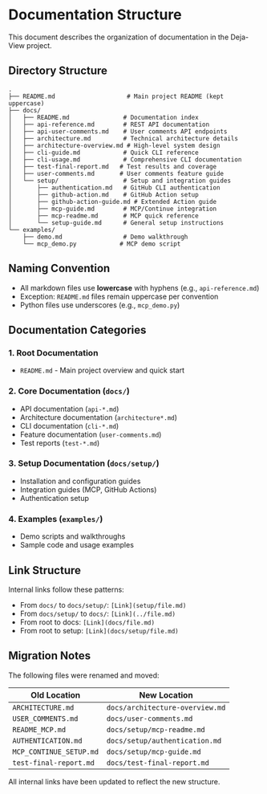 # Documentation Structure

This document describes the organization of documentation in the Deja-View project.

## Directory Structure

```
.
├── README.md                    # Main project README (kept uppercase)
├── docs/
│   ├── README.md               # Documentation index
│   ├── api-reference.md        # REST API documentation
│   ├── api-user-comments.md    # User comments API endpoints
│   ├── architecture.md         # Technical architecture details
│   ├── architecture-overview.md # High-level system design
│   ├── cli-guide.md            # Quick CLI reference
│   ├── cli-usage.md            # Comprehensive CLI documentation
│   ├── test-final-report.md   # Test results and coverage
│   ├── user-comments.md       # User comments feature guide
│   └── setup/                  # Setup and integration guides
│       ├── authentication.md   # GitHub CLI authentication
│       ├── github-action.md    # GitHub Action setup
│       ├── github-action-guide.md # Extended Action guide
│       ├── mcp-guide.md        # MCP/Continue integration
│       ├── mcp-readme.md       # MCP quick reference
│       └── setup-guide.md      # General setup instructions
└── examples/
    ├── demo.md                 # Demo walkthrough
    └── mcp_demo.py            # MCP demo script
```

## Naming Convention

- All markdown files use **lowercase** with hyphens (e.g., `api-reference.md`)
- Exception: `README.md` files remain uppercase per convention
- Python files use underscores (e.g., `mcp_demo.py`)

## Documentation Categories

### 1. Root Documentation
- `README.md` - Main project overview and quick start

### 2. Core Documentation (`docs/`)
- API documentation (`api-*.md`)
- Architecture documentation (`architecture*.md`)
- CLI documentation (`cli-*.md`)
- Feature documentation (`user-comments.md`)
- Test reports (`test-*.md`)

### 3. Setup Documentation (`docs/setup/`)
- Installation and configuration guides
- Integration guides (MCP, GitHub Actions)
- Authentication setup

### 4. Examples (`examples/`)
- Demo scripts and walkthroughs
- Sample code and usage examples

## Link Structure

Internal links follow these patterns:

- From `docs/` to `docs/setup/`: `[Link](setup/file.md)`
- From `docs/setup/` to `docs/`: `[Link](../file.md)`
- From root to docs: `[Link](docs/file.md)`
- From root to setup: `[Link](docs/setup/file.md)`

## Migration Notes

The following files were renamed and moved:

| Old Location | New Location |
|--------------|--------------|
| `ARCHITECTURE.md` | `docs/architecture-overview.md` |
| `USER_COMMENTS.md` | `docs/user-comments.md` |
| `README_MCP.md` | `docs/setup/mcp-readme.md` |
| `AUTHENTICATION.md` | `docs/setup/authentication.md` |
| `MCP_CONTINUE_SETUP.md` | `docs/setup/mcp-guide.md` |
| `test-final-report.md` | `docs/test-final-report.md` |

All internal links have been updated to reflect the new structure.